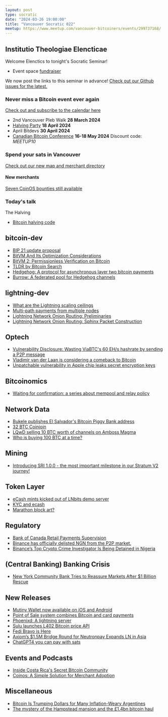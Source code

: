 ```yaml
---
layout: post
type: socratic
date: "2024-03-26 19:00:00"
title: "Vancouver Socratic 022"
meetup: https://www.meetup.com/vancouver-bitcoiners/events/299737168/
---
```


## Institutio Theologiae Elencticae

Welcome Elenctics to tonight's Socratic Seminar!

- Event space [fundraiser](https://we.encrypt.cash/apps/4SvV3UckoF4YgbkV24aLtx3cwjrn/crowdfund)

We now post the links to this seminar in advance! [Check out our Github issues for the latest.](https://github.com/VancouverBitdevs/VancouverBitdevs.github.io/issues)

### Never miss a Bitcoin event ever again

[Check out and subscribe to the calendar here](/calendar)

- 2nd Vancouver Pleb Walk **28 March 2024**
- [Halving Party](https://www.meetup.com/vancouver-bitcoiners/events/299220571/) **18 April 2024**
- April Bitdevs **30 April 2024**
- [Canadian Bitcoin Conference](https://canadianbitcoinconf.com/) **16-18 May 2024** Discount code: _MEETUP10_

### Spend your sats in Vancouver

[Check out our new map and merchant directory](/map)

#### New merchants

[Seven CoinOS bounties still available](https://coinos.io/bounties)

<!-- ### Today's talk -->

### Today's talk

The Halving

- [Bitcoin halving code](https://twitter.com/_jonasschnelli_/status/1772037196033528235)

## bitcoin-dev

- [BIP 21 update proposal](https://delvingbitcoin.org/t/revisiting-bip21/630)
- [BitVM And Its Optimization Considerations](https://medium.com/@Bitlayer/bitvm-and-its-optimization-considerations-007da599d8ac)
- [BitVM 2: Permissionless Verification on Bitcoin](https://bitvm.org/bitvm2)
- [TLDR by Bitcoin Search](https://tldr.bitcoinsearch.xyz/)
- [Hedgehog: A protocol for asynchronous layer two bitcoin payments](https://stacker.news/items/481321)
- [Burrow: A federated pool for Hedgehog channels](https://gist.github.com/supertestnet/14addffae669058=a9bb9df2e2608ff7f)

## lightning-dev

- [What are the Lightning scaling ceilings](https://twitter.com/BitcoinErrorLog/status/1765274730469142546)
- [Multi-path payments from multiple nodes](https://x.com/callebtc/status/1766116631795662921)
- [Lightning Network Onion Routing: Preliminaries](https://ellemouton.com/posts/onion-routing-prelims/)
- [Lightning Network Onion Routing: Sphinx Packet Construction](https://ellemouton.com/posts/sphinx/)

## Optech

- [Vulnerability Disclosure: Wasting ViaBTC's 60 EH/s hashrate by sending a P2P message](https://b10c.me/blog/012-viabtc-spv-vulnerability-disclosure/)
- [Vladimir van der Laan is considering a comeback to Bitcoin](https://laanwj.github.io/2024/03/19/finally.html)
- [Unpatchable vulnerability in Apple chip leaks secret encryption keys](https://arstechnica.com/security/2024/03/hackers-can-extract-secret-encryption-keys-from-apples-mac-chips/)

## Bitcoinomics

- [Waiting for confirmation: a series about mempool and relay policy](https://bitcoinops.org/en/blog/waiting-for-confirmation/)

## Network Data

- [Bukele publishes El Salvador's Bitcoin Piggy Bank address](https://twitter.com/nayibbukele/status/1768425845163503738)
- [32 BTC Coinjoin](https://twitter.com/wasabiwallet/status/1770022903024697584)
- [LQwD selling 10 BTC worth of channels on Amboss Magma](https://twitter.com/ambosstech/status/1770118279815631237)
- [Who is buying 100 BTC at a time?](https://twitter.com/ArkhamIntel/status/1769008231538381282)

## Mining

- [Introducing SRI 1.0.0 - the most important milestone in our Stratum V2 journey!](https://stratumprotocol.org/blog/sri-1-0-0/)

## Token Layer

- [eCash mints kicked out of LNbits demo server](https://twitter.com/lnbits/status/1767842133032235349)
- [KYC and ecash](https://twitter.com/callebtc/status/1762788463613505596)
- [Marathon block art?](https://mempool.space/block/0000000000000000000341cc26cda4af82cd25f7063c448772228cbf2836915b?audit=false)

## Regulatory

- [Bank of Canada Retail Payments Supervision](https://www.bankofcanada.ca/core-functions/retail-payments-supervision/)
- [Binance has officially delisted NGN from the P2P market.](https://twitter.com/juwon_adebayo/status/1762857072020922855)
- [Binance’s Top Crypto Crime Investigator Is Being Detained in Nigeria](https://www.wired.com/story/binance-top-investigator-detained-nigeria/)


## (Central Banking) Banking Crisis

- [New York Community Bank Tries to Reassure Markets After $1 Billion Rescue](https://www.nytimes.com/2024/03/07/business/new-york-community-bank-rescue-stock.html)

## New Releases

- [Mutiny Wallet now available on iOS and Android](https://twitter.com/mutinywallet/status/1765437625710588356)
- [Point of Sale system combines Bitcoin and card payments](https://twitter.com/stromens/status/1770530415494775065)
- [Phoenixd: A lightning server](https://phoenix.acinq.co/server)
- [Sulu launches L402 Bitcoin price API](https://twitter.com/sulusolutions/status/1772587359655321617)
- [Fedi Bravo is Here](https://www.fedi.xyz/blog/fedi-bravo-is-here)
- [Axiom’s $1.5M Bridge Round for Neutronpay Expands LN in Asia](https://bitcoinnews.com/pr/axiom-capital-bridge-round-neutronpay/)
- [ChatGPT4 you can pay with sats](https://twitter.com/MattAhlborg/status/1772274388420706451)

## Events and Podcasts

- [Inside Costa Rica's Secret Bitcoin Community](https://www.youtube.com/watch?app=desktop&v=l3c8l4rgp6s)
- [Coinos: A Simple Solution for Merchant Adoption](https://fountain.fm/episode/WqNo50bFs57CS2Wippes)

## Miscellaneous

- [Bitcoin Is Trumping Dollars for Many Inflation-Weary Argentines](https://www.bloomberg.com/news/articles/2024-03-19/bitcoin-gains-dim-argentines-dollar-refuge-with-276-inflation)
- [The mystery of the Hampstead mansion and the £1.4bn bitcoin haul](https://www.ft.com/content/0bc35bea-8a7d-4e0e-9406-64b480e03631)
